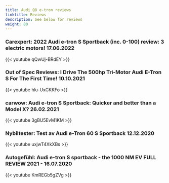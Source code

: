 ```yaml
---
title: Audi Q8 e-tron reviews
linktitle: Reviews
description: See below for reviews
weight: 80
---
```

### Carexpert: 2022 Audi e-tron S Sportback (inc. 0-100) review: 3 electric motors! 17.06.2022

{{< youtube qQwUj-BRdEY >}}
### Out of Spec Reviews: I Drive The 500hp Tri-Motor Audi E-Tron S For The First Time! 10.10.2021

{{< youtube hlu-UxCKKFo >}}
### carwow: Audi e-tron S Sportback: Quicker and better than a Model X? 26.02.2021

{{< youtube 3gBU5EvM1KM >}}
### Nybiltester: Test av Audi e-Tron 60 S Sportback 12.12.2020

{{< youtube uxjwT4XkXBs >}}
### Autogefühl: Audi e-tron S sportback - the 1000 NM EV FULL REVIEW 2021 -  16.07.2020

{{< youtube KmREGb5gZVg >}}
